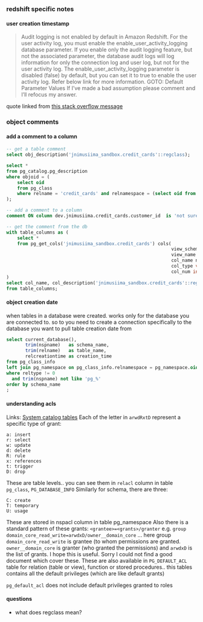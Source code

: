 ### redshift specific notes
#### user creation timestamp
> Audit logging is not enabled by default in Amazon Redshift.
> For the user activity log, you must enable the enable_user_activity_logging database parameter. If you enable only the audit logging feature, but not the associated parameter, the database audit logs will log information for only the connection log and user log, but not for the user activity log. The enable_user_activity_logging parameter is disabled (false) by default, but you can set it to true to enable the user activity log. Refer below link for more information.
> GOTO: Default Parameter Values
> If I’ve made a bad assumption please comment and I’ll refocus my answer.

quote linked from [this stack overflow message](https://stackoverflow.com/questions/44021531/user-creation-timestamp-in-amazon-redshift)

### object comments
#### add a comment to a column
```sql
-- get a table comment
select obj_description('jnimusiima_sandbox.credit_cards'::regclass);

select *
from pg_catalog.pg_description
where objoid = (
    select oid
    from pg_class
    where relname = 'credit_cards' and relnamespace = (select oid from pg_catalog.pg_namespace where nspname = 'jnimusiima_sandbox')
);

-- add a comment to a column
comment ON column dev.jnimusiima.credit_cards.customer_id  is 'not sure what this does';

-- get the comment from the db
with table_columns as (
    select *
    from pg_get_cols('jnimusiima_sandbox.credit_cards') cols(
                                                             view_schema name,
                                                             view_name name,
                                                             col_name name,
                                                             col_type varchar,
                                                             col_num int)
)
select col_name, col_description('jnimusiima_sandbox.credit_cards'::regclass, col_num)
from table_columns;
```

#### object creation date
when tables in a database were created. works only for the database you are connected to.
so to you need to create a connection specifically to the database you want to pull table creation date from
```sql
select current_database(),
       trim(nspname)   as schema_name,
       trim(relname)   as table_name,
       relcreationtime as creation_time
from pg_class_info
left join pg_namespace on pg_class_info.relnamespace = pg_namespace.oid
where reltype != 0
  and trim(nspname) not like 'pg_%'
order by schema_name
;
```

#### understanding acls
Links: [System catalog tables](https://docs.aws.amazon.com/redshift/latest/dg/c_intro_catalog_views.html)
Each of the letter in `arwdRxtD` represent a specific type of grant:
```
a: insert
r: select
w: update
d: delete
R: rule
x: references
t: trigger
D: drop
```
These are table levels..  you can see them in `relacl`  column in table `pg_class`, `PG_DATABASE_INFO`
Similarly for schema, there are three:
```
C: create
T: temporary
U: usage
```
These are stored in nspacl column in table pg_namespace
Also there is a standard pattern of these grants: `<grantee>=<grants>/granter`
e.g.  `group domain_core_read_write=arwdxD/owner__domain_core`
... here group `domain_core_read_write`  is grantee (to whom permissions are granted.
`owner__domain_core`  is granter (who granted the permissions) and `arwdxD`  is the list of grants.
I hope this is useful. Sorry I could not find a good document which cover these.
These are also available in `PG_DEFAULT_ACL` table for relation (table or view), 
function or stored procedures.. this tables contains all the default privileges 
(which are like default grants)

`pg_default_acl` does not include default privileges granted to roles


#### questions
* what does regclass mean?